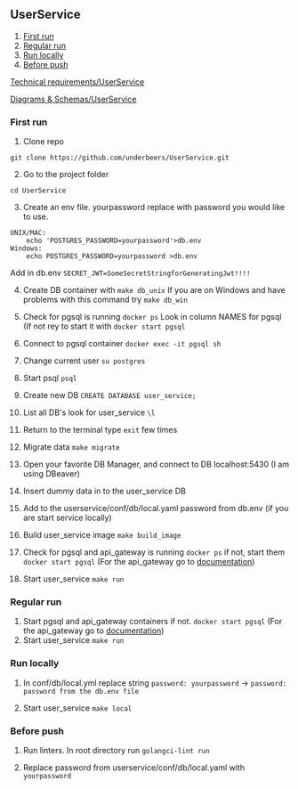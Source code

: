 ## UserService
1. [First run](#first-run)
2. [Regular run](#regular-run)
3. [Run locally](#run-locally)
4. [Before push](#before-push)

[Technical requirements/UserService](https://wiki.andersenlab.com/display/GOR/1+USER-Service "Technical requirements/USER-Service")

[Diagrams & Schemas/UserService](https://dbdiagram.io/d/6396187bbae3ed7c454619b9 "Diagrams & Schemas/USER-Service")
 
### First run
1) Clone repo

```git clone https://github.com/underbeers/UserService.git```

2) Go to the project folder

```cd UserService```

3) Create an env file. yourpassword replace with password you would like to use.

```
UNIX/MAC: 
	echo 'POSTGRES_PASSWORD=yourpassword'>db.env
Windows:
	echo POSTGRES_PASSWORD=yourpassword >db.env
```
Add in db.env ```SECRET_JWT=SomeSecretStringforGeneratingJwt!!!!```

4) Create DB container with ```make db_unix``` If you are on Windows and have problems with this command try ```make db_win```

5) Check for pgsql is running  ```docker ps``` Look in column NAMES for pgsql (If not rey to start it with ```docker start pgsql```

6) Connect to pgsql container ```docker exec -it pgsql sh```

7) Change current user ```su postgres```

8) Start psql ```psql```

9) Create new DB ```CREATE DATABASE user_service;```

10) List all DB's look for user_service ```\l```

11) Return to the terminal type ```exit``` few times

12) Migrate data ```make migrate```

13) Open your favorite DB Manager, and connect to DB localhost:5430 (I am using DBeaver)

14) Insert dummy data in to the user_service DB


15) Add to the userservice/conf/db/local.yaml password from db.env (if you are start service locally)
16) Build user_service image ```make build_image```

17) Check for pgsql and api_gateway is running  ```docker ps``` if not, start them ```docker start pgsql```
    (For the api_gateway go to <a href="https://git.andersenlab.com/Andersen/repo-gor/apigateway#regular-run">documentation</a>)

18) Start user_service ```make run```

### Regular run
1) Start pgsql and api_gateway containers if not. ```docker start pgsql```
   (For the api_gateway go to <a href="https://git.andersenlab.com/Andersen/repo-gor/apigateway#regular-run">documentation</a>)
2) Start user_service ```make run```


### Run locally
1) In conf/db/local.yml replace string ```password: yourpassword``` -> ```password: password from the db.env file```

2) Start user_service ```make local```

### Before push
1) Run linters. In root directory run ```golangci-lint run```

2) Replace password from userservice/conf/db/local.yaml with ```yourpassword```
